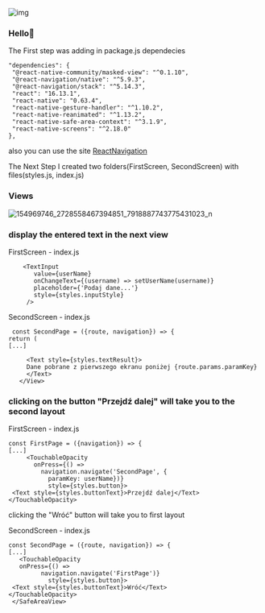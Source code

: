 ![img](https://user-images.githubusercontent.com/75754448/109319126-d1593a00-784e-11eb-88af-1488f6700e48.png)

### Hello👋

The First step was adding in package.js dependecies

   ```
  "dependencies": {
    "@react-native-community/masked-view": "^0.1.10",
    "@react-navigation/native": "^5.9.3",
    "@react-navigation/stack": "^5.14.3",
    "react": "16.13.1",
    "react-native": "0.63.4",
    "react-native-gesture-handler": "^1.10.2",
    "react-native-reanimated": "^1.13.2",
    "react-native-safe-area-context": "^3.1.9",
    "react-native-screens": "^2.18.0"
  },
```

also you can use the site [ReactNavigation](https://reactnavigation.org/docs/getting-started)

The Next Step I created two folders(FirstScreen, SecondScreen) with files(styles.js, index.js)

### Views
![154969746_2728558467394851_7918887743775431023_n](https://user-images.githubusercontent.com/75754448/109322678-dd46fb00-7852-11eb-8ff6-4a2b008238b6.jpg)

### display the entered text in the next view

FirstScreen - index.js

   ```
       <TextInput
          value={userName}
          onChangeText={(username) => setUserName(username)}
          placeholder={'Podaj dane...'}
          style={styles.inputStyle}
        />
```

SecondScreen - index.js

   ```
    const SecondPage = ({route, navigation}) => {
  return (
  [...]

        <Text style={styles.textResult}>
        Dane pobrane z pierwszego ekranu poniżej {route.params.paramKey}
        </Text>
      </View>

```

### clicking on the button "Przejdź dalej" will take you to the second layout

FirstScreen - index.js

   ```
 const FirstPage = ({navigation}) => {
  [...]
        <TouchableOpacity 
          onPress={() =>
            navigation.navigate('SecondPage', {
              paramKey: userName})}
              style={styles.button}>
    <Text style={styles.buttonText}>Przejdź dalej</Text>
</TouchableOpacity>
```
clicking the "Wróć" button will take you to first layout

SecondScreen - index.js

   ```
const SecondPage = ({route, navigation}) => {
 [...]
      <TouchableOpacity   
      onPress={() =>
            navigation.navigate('FirstPage')}
              style={styles.button}>
    <Text style={styles.buttonText}>Wróć</Text>
</TouchableOpacity>
    </SafeAreaView>

```
